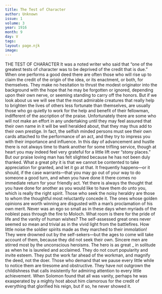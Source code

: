 ```yaml
---
title: The Test of Character
author: Unknown
issue: 1
volume: 3
year: 1916
month: 9
day: V
tags:
layout: page.njk
image:
---
```

THE TEST OF CHARACTER       It was a noted writer who said that “one of the greatest tests of character was to be deprived of the credit that is due.” When one performs a good deed there are often those who will rise up to claim the credit of the origin of the idea, or its enactment, or both, for themselves. They make no hesitation to thrust the modest originator into the background with the hope that he may be forgotten or ignored, depending upon their own nerve, or seeming standing to carry off the honors.       But if we look about us we will see that the most admirable creatures that really help to brighten the lives of others less fortunate than themselves, are usually those who go quietly to work for the help and benefit of their fellowman, indifferent of the ascription of the praise.       Unfortunately there are some who will not make an effort in any undertaking until they may feel assured that their own name in it will be well heralded about, that they may thus add to their own prestige. In fact, the selfish minded persons must see their own cards attached to the performance of an act, and they try to impress you with their importance and influence.       In this day of advancement and hustle there is not always time to thank another for some trifling service, though at heart you may indeed feel very grateful for a little lift over “stony places.” But our praise loving man has felt slighted because he has not been duly thanked.       What a great pity it is that we cannot be contented to take appreciation for granted, and let it go at that.       It frequently happens—or it should, if the case warrants—that you may go out of your way to do someone a good turn, and when you have done it there comes no immediate return for your friendly act. Yet there is always the thought that you have done for another as you would like to have them do unto you, which is really the right spirit.       Those who seek the noisy heraldry are those to whom the thoughtful most reluctantly concede it. The ones whose golden opinions are worth winning are disgusted with a man’s proclamation of his own merit. Never was an ego so small as in these days when myriads of the noblest pass through the fire to Moloch. What room is there for the pride of life and the vanity of human wishes? The self-assessed great ones never seemed so mean and trivial as in the vivid light from the battlefires. How little noise the soldier spirits made as they marched to their immolation! They were drowned out by the self-sekers—but the ages to come will take account of them, because they did not seek their own.       Sincere men are stirred most by the unconscious heroisms. The hero is as great _ in solitude as when he is laureled and acclaimed. They do not court popularity and invite esteem.       They put the work far ahead of the workman, and magnify the deed, not the doer. Those who demand that we pause every little while to notice them are tiresome and obstructive. They have not outgrown the childishness that calls insistently for admiring attention to every little achievement. When Solomon found that all was vanity, perhaps he was exasperated by a mighty host about him clamorous for the credit of everything that glorified his reign, but if so, he never showed it.    
